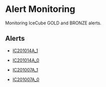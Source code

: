 # Alert Monitoring

Monitoring IceCube GOLD and BRONZE alerts.

## Alerts
- [IC201014A_1](https://rmorgan10.github.io/AlertMonitoring/IC201014A_1/)
- [IC201014A_0](https://rmorgan10.github.io/AlertMonitoring/IC201014A_0/)
- [IC201007A_1](https://rmorgan10.github.io/AlertMonitoring/IC201007A_1/)

- [IC201007A_0](https://rmorgan10.github.io/AlertMonitoring/IC201007A_0/)